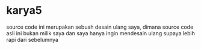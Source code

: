 # karya5
source code ini merupakan sebuah desain ulang saya, dimana source code asli ini bukan milik saya dan saya hanya ingin mendesain ulang supaya lebih rapi dari sebelumnya
